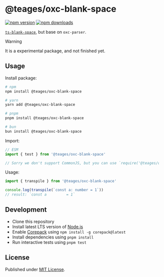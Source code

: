 # @teages/oxc-blank-space

[![npm version][npm-version-src]][npm-version-href]
[![npm downloads][npm-downloads-src]][npm-downloads-href]

<!-- [![bundle][bundle-src]][bundle-href] -->
<!-- [![Codecov][codecov-src]][codecov-href] -->

[`ts-blank-space`](https://github.com/bloomberg/ts-blank-space), but base on `oxc-parser`.

> [!WARNING]
> It is a experimental package, and not finished yet.

## Usage

Install package:

```sh
# npm
npm install @teages/oxc-blank-space

# yarn
yarn add @teages/oxc-blank-space

# pnpm
pnpm install @teages/oxc-blank-space

# bun
bun install @teages/oxc-blank-space
```

Import:

```js
// ESM
import { test } from '@teages/oxc-blank-space'
```

```js
// Sorry we don't support CommonJS, but you can use `require('@teages/oxc-blank-space')` in latest LTS version of Node.js
```

Usage:

```ts
import { transpile } from '@teages/oxc-blank-space'

console.log(transpile(`const a: number = 1`))
// result: `const a         = 1`
```

## Development

- Clone this repository
- Install latest LTS version of [Node.js](https://nodejs.org/en/)
- Enable [Corepack](https://github.com/nodejs/corepack) using `npm install -g corepack@latest`
- Install dependencies using `pnpm install`
- Run interactive tests using `pnpm test`

## License

Published under [MIT License](./LICENSE).

<!-- Badges -->

[npm-version-src]: https://img.shields.io/npm/v/@teages/oxc-blank-space?style=flat&color=blue
[npm-version-href]: https://npmjs.com/package/@teages/oxc-blank-space
[npm-downloads-src]: https://img.shields.io/npm/dm/@teages/oxc-blank-space?style=flat&color=blue
[npm-downloads-href]: https://npmjs.com/package/@teages/oxc-blank-space

<!-- [codecov-src]: https://img.shields.io/codecov/c/gh/Teages/oxc-blank-space/main?style=flat&color=blue
[codecov-href]: https://codecov.io/gh/Teages/oxc-blank-space

[bundle-src]: https://img.shields.io/bundlephobia/minzip/@teages/oxc-blank-space?style=flat&color=blue
[bundle-href]: https://bundlephobia.com/result?p=@teages/oxc-blank-space -->
